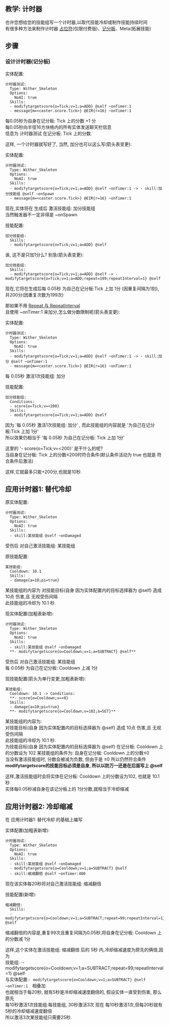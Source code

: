 教学: 计时器
------

也许您想给您的技能组写一个计时器,以取代技能冷却或制作技能持续时间  
有很多种方法来制作计时器 [占位符](技能/占位符)(仅限付费版)、[记分板](技能/列表)、Meta(拓展技能)

步骤
------

### 设计计时器(记分板)

实体配置:

    计时器测试:
      Type: Wither_Skeleton
      Options:
        NoAI: true
      Skills:
      - modifytargetscore{o=Tick;v=1;a=ADD} @self ~onTimer:1
      - message{m=<caster.score.Tick>} @EIR{r=16} ~onTimer:1

每0.05秒为自身在记分板: Tick 上的分数 +1 分  
每0.05秒向半径16方块格内的所有实体发送聊天栏信息  
信息为 计时器测试 在记分板: Tick 上的分数.

这样, 一个计时器就写好了, 当然, 加分也可以这么写(箭头表变更):

实体配置:

    计时器测试:
      Type: Wither_Skeleton
      Options:
        NoAI: true
      Skills:
      - modifytargetscore{o=Tick;v=1;a=ADD} @self ~onTimer:1 -> - skill:加分技能组 @self ~onSpawn
      - message{m=<caster.score.Tick>} @EIR{r=16} ~onTimer:1

现在,实体将在 生成后 激活技能组: 加分技能组  
当然触发器不一定非得是 ~onSpawn

技能配置:

    加分技能组:
      Skills:
      - modifytargetscore{o=Tick;v=1;a=ADD} @self

诶, 这不是只加1分么? 别急(箭头表变更):

    加分技能组:
      Skills:
      - modifytargetscore{o=Tick;v=1;a=ADD} @self -> - modifytargetscore{o=Tick;v=1;a=ADD;repeat=199;repeatInterval=1} @self

现在,它将在生成后每 0.05秒 为自己在记分板:Tick 上加 1分 (因重复间隔为1刻), 共200分(因重复次数为199次)

那如果不用 [Repeat 与 RepeatInterval](技能/列表/repeat)  
且使用 ~onTimer:1 来加分,怎么做分数限制呢(箭头表变更):

实体配置:

    计时器测试:
      Type: Wither_Skeleton
      Options:
        NoAI: true
      Skills:
      - modifytargetscore{o=Tick;v=1;a=ADD} @self ~onTimer:1 -> - skill:加分 @self ~onTimer:1
      - message{m=<caster.score.Tick>} @EIR{r=16} ~onTimer:1

每 0.05秒 激活1次技能组: 加分

技能配置:

    加分技能组:
      Conditions:
      - score{o=Tick;v=<200}
      Skills:
      - modifytargetscore{o=Tick;v=1;a=ADD} @self

因为 '每 0.05秒 激活1次技能组: 加分' , 而此技能组的内容就是 '为自己在记分板:Tick 上加 1分'  
所以效果仍相当于 '每 0.05秒 为自己在记分板: Tick 上加 1分'  

这里的 '- score{o=Tick;v=<200}' 是干什么的呢?  
当自身在记分板: Tick 上的分数≤200时符合条件(默认条件活动为 true 也就是 符合条件后激活)

这样,它就最多只能+200分,也就是10秒.

应用计时器1: 替代冷却
------

原实体配置:

    计时器测试:
      Type: Wither_Skeleton
      Options:
        NoAI: true
      Skills:
      - skill:某技能组 @self ~onDamaged

受伤后 对自己激活技能组: 某技能组

原技能配置:

    某技能组:
      Cooldown: 10.1
      Skills:
      - damage{a=10;pi=true}

某技能组的内容为 对技能目标(自身 因为实体配置内的目标选择器为 @self) 造成 10点 伤害,且 无视受伤间隔  
此技能组的冷却为 10.1 秒.

现实体配置(加粗表新增):

    计时器测试:
      Type: Wither_Skeleton
      Options:
        NoAI: true
      Skills:
      - skill:某技能组 @self ~onDamaged
      **- modifytargetscore{o=Cooldown;v=1;a=SUBTRACT} @self**

受伤后 对自己激活技能组: 某技能组  
每 0.05秒 为自己在记分板: Cooldown 上减 1分

现技能配置(箭头为单行变更,加粗表新增):

    某技能组:
      Cooldown: 10.1 -> Conditions:
      **- score{o=Cooldown;v=<0}
      Skills:
      - damage{a=10;pi=true}
      **- modifytargetscore{o=Cooldown;v=102;a=SET}**

某技能组的内容为:  
对技能目标(自身 因为实体配置内的目标选择器为 @self) 造成 10点 伤害,且 无视受伤间隔  
此技能组的冷却为 10.1 秒.  
为技能目标(自身 因为实体配置内的目标选择器为 @self) 在记分板: Cooldown 上的分数设为 102
某技能组的条件为: 自身在记分板: Cooldown 上的分数≤0  
当没有激活技能组时, 分数会被减为负数, 但由于是 ≤0 所以仍然符合条件
**modifytargetscore的技能目标必须是自身, 所以以防万一还是在后面写上 @self**

这样,激活技能组时会将实体在记分板: Cooldown 上的分数设为102, 也就是 10.1秒  
实体每0.05秒减自身在该记分板上的 1分分数,就相当于冷却缩减

应用计时器2: 冷却缩减
------

在 应用计时器1: 替代冷却 的基础上编写

实体配置(加粗表新增):

    计时器测试:
      Type: Wither_Skeleton
      Options:
        NoAI: true
      Skills:
      - skill:某技能组 @self ~onDamaged
      - modifytargetscore{o=Cooldown;v=1;a=SUBTRACT} @self
      - skill:缩减翻倍 @self ~onTimer:400

现在该实体每20秒将对自己激活技能组: 缩减翻倍

技能配置(新增):

    缩减翻倍:
      Skills:
      - modifytargetscore{o=Cooldown;v=1;a=SUBTRACT;repeat=99;repeatInterval=1} @self

缩减翻倍的内容是,重复99次且重复间隔为0.05秒,将自身在记分板: Cooldown 上的分数减 1分

这样,这个实体在激活技能组: 缩减翻倍 后的 5秒 内,冷却缩减速度为原先的俩倍,因为  
技能组: ·- modifytargetscore{o=Cooldown;v=1;a=SUBTRACT;repeat=99;repeatInterval=1} @self·  
与实体配置:`- modifytargetscore{o=Cooldown;v=1;a=SUBTRACT} @self ~onTimer:1  `相叠加  
也就相当于每20秒, 就有5秒是冷却缩减速度翻倍的, 假设实体一直受到伤害, 那么原先  
每10秒激活1次技能组:每技能组, 30秒激活3次 现在 每10秒激活1次,但每20秒就有5秒的冷却缩减速度翻倍  
所以激活3次某技能组只需要25秒.
